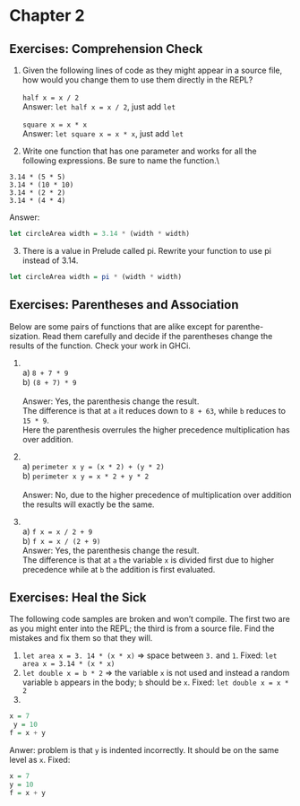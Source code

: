 # Chapter 2

## Exercises: Comprehension Check
1. Given the following lines of code as they might appear in a source file, how would you change them to use them directly in the REPL?\
\
`half x = x / 2`\
Answer: `let half x = x / 2`, just add `let`\
\
`square x = x * x`\
Answer: `let square x = x * x`, just add `let`

2. Write one function that has one parameter and works for all the following expressions. Be sure to name the function.\
```
3.14 * (5 * 5)
3.14 * (10 * 10)
3.14 * (2 * 2)
3.14 * (4 * 4)
```
Answer:
```haskell
let circleArea width = 3.14 * (width * width)
```

3. There is a value in Prelude called pi. Rewrite your function to use pi instead of 3.14.
```haskell
let circleArea width = pi * (width * width)
```

## Exercises: Parentheses and Association
Below are some pairs of functions that are alike except for parenthe- sization. Read them carefully and decide if the parentheses change the results of the function. Check your work in GHCi.

1. \
a) `8 + 7 * 9`\
b) `(8 + 7) * 9`\
\
Answer: Yes, the parenthesis change the result.\
The difference is that at `a` it reduces down to `8 + 63`, while `b` reduces to `15 * 9`.\
Here the parenthesis overrules the higher precedence multiplication has over addition.

2. \
a) `perimeter x y = (x * 2) + (y * 2)`\
b) `perimeter x y = x * 2 + y * 2`\
\
Answer: No, due to the higher precedence of multiplication over addition the results will exactly be the same.

3. \
a) `f x = x / 2 + 9`\
b) `f x = x / (2 + 9)`\
Answer: Yes, the parenthesis change the result.\
The difference is that at `a` the variable `x` is divided first due to higher precedence while at `b` the addition is first evaluated.

## Exercises: Heal the Sick
The following code samples are broken and won’t compile. The first two are as you might enter into the REPL; the third is from a source file. Find the mistakes and fix them so that they will.

1. `let area x = 3. 14 * (x * x)` => space between `3.` and `1`. Fixed: `let area x = 3.14 * (x * x)`
2. `let double x = b * 2` => the variable `x` is not used and instead a random variable `b` appears in the body; `b` should be `x`. Fixed: `let double x = x * 2`
3. 
```haskell
x = 7
 y = 10
f = x + y
```
Anwer: problem is that `y` is indented incorrectly. It should be on the same level as `x`.
Fixed:
```haskell
x = 7
y = 10
f = x + y
```
